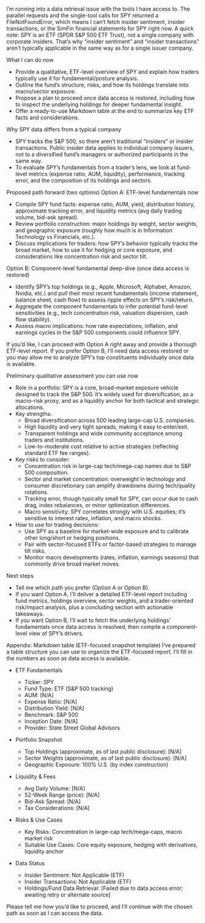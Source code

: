 I’m running into a data retrieval issue with the tools I have access to. The parallel requests and the single-tool calls for SPY returned a FileNotFoundError, which means I can’t fetch insider sentiment, insider transactions, or the SimFin financial statements for SPY right now. A quick note: SPY is an ETF (SPDR S&P 500 ETF Trust), not a single company with corporate insiders. That’s why “insider sentiment” and “insider transactions” aren’t typically applicable in the same way as for a single issuer company.

What I can do now
- Provide a qualitative, ETF-level overview of SPY and explain how traders typically use it for fundamental/posture analysis.
- Outline the fund’s structure, risks, and how its holdings translate into macro/sector exposure.
- Propose a plan to proceed once data access is restored, including how to inspect the underlying holdings for deeper fundamental insight.
- Offer a ready-to-use Markdown table at the end to summarize key ETF facts and considerations.

Why SPY data differs from a typical company
- SPY tracks the S&P 500, so there aren’t traditional “insiders” or insider transactions. Public insider data applies to individual company issuers, not to a diversified fund’s managers or authorized participants in the same way.
- To evaluate SPY’s fundamentals from a trader’s lens, we look at fund-level metrics (expense ratio, AUM, liquidity), performance, tracking error, and the composition of its holdings and sectors.

Proposed path forward (two options)
Option A: ETF-level fundamentals now
- Compile SPY fund facts: expense ratio, AUM, yield, distribution history, approximate tracking error, and liquidity metrics (avg daily trading volume, bid-ask spread).
- Review portfolio construction: major holdings by weight, sector weights, and geographic exposure (roughly how much is in Information Technology vs Financials, etc.).
- Discuss implications for traders: how SPY’s behavior typically tracks the broad market, how to use it for hedging or core exposure, and considerations like concentration risk and sector tilt.

Option B: Component-level fundamental deep-dive (once data access is restored)
- Identify SPY’s top holdings (e.g., Apple, Microsoft, Alphabet, Amazon, Nvidia, etc.) and pull their most recent fundamentals (income statement, balance sheet, cash flow) to assess ripple effects on SPY’s risk/return.
- Aggregate the component fundamentals to infer potential fund-level sensitivities (e.g., tech concentration risk, valuation dispersion, cash flow stability).
- Assess macro implications: how rate expectations, inflation, and earnings cycles in the S&P 500 components could influence SPY.

If you’d like, I can proceed with Option A right away and provide a thorough ETF-level report. If you prefer Option B, I’ll need data access restored or you may allow me to analyze SPY’s top constituents individually once data is available.

Preliminary qualitative assessment you can use now
- Role in a portfolio: SPY is a core, broad-market exposure vehicle designed to track the S&P 500. It’s widely used for diversification, as a macro-risk proxy, and as a liquidity anchor for both tactical and strategic allocations.
- Key strengths:
  - Broad diversification across 500 leading large-cap U.S. companies.
  - High liquidity and very tight spreads, making it easy to enter/exit.
  - Transparent holdings and wide community acceptance among traders and institutions.
  - Low-to-moderate cost relative to active strategies (reflecting standard ETF fee ranges).
- Key risks to consider:
  - Concentration risk in large-cap tech/mega-cap names due to S&P 500 composition.
  - Sector and market concentration: overweight in technology and consumer discretionary can amplify drawdowns during tech/quality rotations.
  - Tracking error, though typically small for SPY, can occur due to cash drag, index rebalances, or minor optimization differences.
  - Macro sensitivity: SPY correlates strongly with U.S. equities; it’s sensitive to interest rates, inflation, and macro shocks.
- How to use for trading decisions:
  - Use SPY as a baseline for market-wide exposure and to calibrate other long/short or hedging positions.
  - Pair with sector-focused ETFs or factor-based strategies to manage tilt risks.
  - Monitor macro developments (rates, inflation, earnings seasons) that commonly drive broad market moves.

Next steps
- Tell me which path you prefer (Option A or Option B).
- If you want Option A, I’ll deliver a detailed ETF-level report including fund metrics, holdings overview, sector weights, and a trader-oriented risk/impact analysis, plus a concluding section with actionable takeaways.
- If you want Option B, I’ll wait to fetch the underlying holdings’ fundamentals once data access is resolved, then compile a component-level view of SPY’s drivers.

Appendix: Markdown table (ETF-focused snapshot template)
I’ve prepared a table structure you can use to organize the ETF-focused report. I’ll fill in the numbers as soon as data access is available.

- ETF Fundamentals
  - Ticker: SPY
  - Fund Type: ETF (S&P 500 tracking)
  - AUM: [N/A]
  - Expense Ratio: [N/A]
  - Distribution Yield: [N/A]
  - Benchmark: S&P 500
  - Inception Date: [N/A]
  - Provider: State Street Global Advisors

- Portfolio Snapshot
  - Top Holdings (approximate, as of last public disclosure): [N/A]
  - Sector Weights (approximate, as of last public disclosure): [N/A]
  - Geographic Exposure: 100% U.S. (by index construction)

- Liquidity & Fees
  - Avg Daily Volume: [N/A]
  - 52-Week Range (price): [N/A]
  - Bid-Ask Spread: [N/A]
  - Tax Considerations: [N/A]

- Risks & Use Cases
  - Key Risks: Concentration in large-cap tech/mega-caps, macro market risk
  - Suitable Use Cases: Core equity exposure, hedging with derivatives, liquidity anchor

- Data Status
  - Insider Sentiment: Not Applicable (ETF)
  - Insider Transactions: Not Applicable (ETF)
  - Holdings/Fund Data Retrieval: [Failed due to data access error; awaiting retry or alternate source]

Please tell me how you’d like to proceed, and I’ll continue with the chosen path as soon as I can access the data.